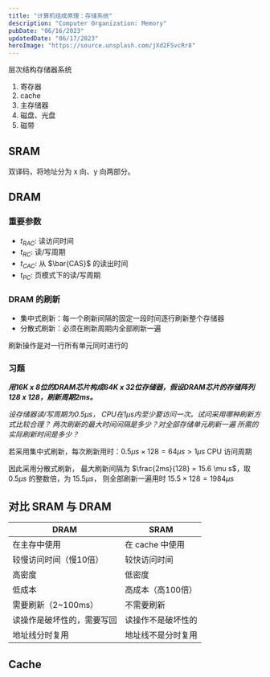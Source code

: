 ```yaml
---
title: "计算机组成原理：存储系统"
description: "Computer Organization: Memory"
pubDate: "06/16/2023"
updatedDate: "06/17/2023"
heroImage: "https://source.unsplash.com/jXd2FSvcRr8"
---
```


层次结构存储器系统
1. 寄存器
2. cache
3. 主存储器
4. 磁盘、光盘
5. 磁带

## SRAM

双译码，将地址分为 x 向、y 向两部分。

## DRAM

### 重要参数

- $t_{RAC}$: 读访问时间
- $t_{RC}$: 读/写周期
- $t_{CAC}$: 从 $\bar{CAS}$ 的读出时间
- $t_{PC}$: 页模式下的读/写周期

### DRAM 的刷新

- 集中式刷新：每一个刷新间隔的固定一段时间逐行刷新整个存储器
- 分散式刷新：必须在刷新周期内全部刷新一遍

刷新操作是对一行所有单元同时进行的

### 习题

***用16K x 8位的DRAM芯片构成64K x 32位存储器，假设DRAM芯片的存储阵列128 x 128，刷新周期2ms。***

*设存储器读/写周期为0.5μs， CPU在1μs内至少要访问一次。试问采用哪种刷新方式比较合理？
两次刷新的最大时间间隔是多少？对全部存储单元刷新一遍 所需的实际刷新时间是多少？*

若采用集中式刷新，每次刷新用时：$0.5\mu s \times 128 = 64\mu s > 1\mu s$ CPU 访问周期

因此采用分散式刷新，
最大刷新间隔为 $\frac{2ms}{128} = 15.6 \mu s$，取 $0.5 \mu s$ 的整数倍，为 $15.5 \mu s$，
则全部刷新一遍用时 $15.5\times 128 = 1984 \mu s$

## 对比 SRAM 与 DRAM

| DRAM | SRAM |
|------|------|
| 在主存中使用 | 在 cache 中使用 |
| 较慢访问时间（慢10倍） | 较快访问时间 |
| 高密度 | 低密度 |
| 低成本 | 高成本（高100倍） |
| 需要刷新（2~100ms） | 不需要刷新 |
| 读操作是破坏性的，需要写回 | 读操作不是破坏性的 |
| 地址线分时复用 | 地址线不是分时复用 |

## Cache











